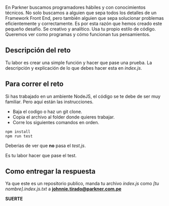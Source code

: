 En Parkner buscamos programadores hábiles y con conocimientos técnicos. No solo buscamos a alguien que sepa todos los detalles de un Framework Front End, pero también alguien que sepa solucionar problemas eficientemente y correctamente.
Es por esta razón que hemos creado este pequeño desafío. Se creativo y analítico. Usa tu propio estilo de código. Queremos ver como programas y cómo funcionan tus pensamientos.

## Descripción del reto

Tu labor es crear una simple función y hacer que pase una prueba. La descripción y explicación de lo que debes hacer esta en _index.js_.

## Para correr el reto

Si has trabajado en un ambiente NodeJS, el código se te debe de ser muy familiar. Pero aquí están las instrucciones.

- Baja el codigo o haz un git clone.
- Copia el archivo al folder donde quieres trabajar.
- Corre los siguientes comandos en orden.
```
npm install
npm run test
```

Deberias de ver que **no** pasa el _test.js_.

Es tu labor hacer que pase el test.

## Como entregar la respuesta

Ya que este es un repositorio publico, manda tu archivo _index.js_ como _[tu nombre].index.js.txt_ a **johnnie.tirado@parkner.com.pe**

**SUERTE**
